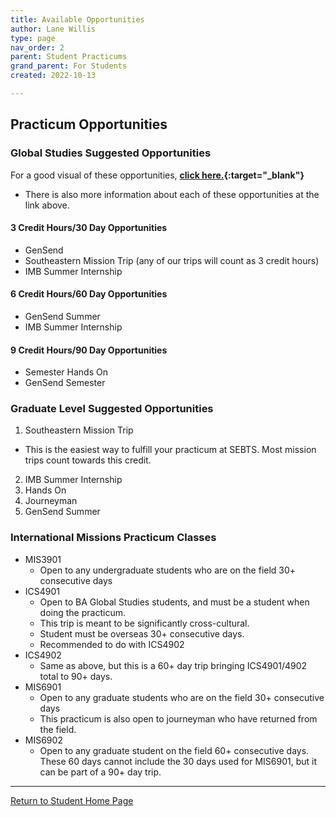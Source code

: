 ```yaml
---
title: Available Opportunities
author: Lane Willis
type: page
nav_order: 2
parent: Student Practicums
grand_parent: For Students
created: 2022-10-13

---
```


## Practicum Opportunities

### Global Studies Suggested Opportunities
For a good visual of these opportunities, **[click here.](https://www.thecgcs.org/fulfill-your-practicum/){:target="_blank"}**
* There is also more information about each of these opportunities at the link above.

#### 3 Credit Hours/30 Day Opportunities
* GenSend
* Southeastern Mission Trip (any of our trips will count as 3 credit hours)
* IMB Summer Internship

#### 6 Credit Hours/60 Day Opportunities
* GenSend Summer
* IMB Summer Internship

#### 9 Credit Hours/90 Day Opportunities
* Semester Hands On
* GenSend Semester

### Graduate Level Suggested Opportunities
1. Southeastern Mission Trip
* This is the easiest way to fulfill your practicum at SEBTS. Most mission trips count towards this credit.
2. IMB Summer Internship
3. Hands On
4. Journeyman
5. GenSend Summer

### International Missions Practicum Classes
- MIS3901
    - Open to any undergraduate students who are on the field 30+ consecutive days
- ICS4901
    - Open to BA Global Studies students, and must be a student when doing the practicum.
    - This trip is meant to be significantly cross-cultural.
    - Student must be overseas 30+ consecutive days.
    - Recommended to do with ICS4902
- ICS4902
    - Same as above, but this is a 60+ day trip bringing ICS4901/4902 total to 90+ days.
- MIS6901
    - Open to any graduate students who are on the field 30+ consecutive days
    - This practicum is also open to journeyman who have returned from the field.
- MIS6902
    - Open to any graduate student on the field 60+ consecutive days. These 60 days cannot include the 30 days used for MIS6901, but it can be part of a 90+ day trip.

---

[Return to Student Home Page](/students)
